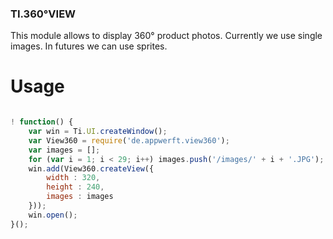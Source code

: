 ### TI.360°VIEW ###

This module allows to display 360° product photos. Currently we use single images. In futures we can use sprites.

Usage
=====

```javascript

! function() {
    var win = Ti.UI.createWindow();
    var View360 = require('de.appwerft.view360');
    var images = [];
    for (var i = 1; i < 29; i++) images.push('/images/' + i + '.JPG');
    win.add(View360.createView({
        width : 320,
        height : 240,
        images : images
    }));
    win.open();
}();
```


